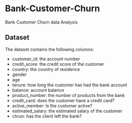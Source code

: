 # Bank-Customer-Churn
Bank Customer Churn data Analysis



## Dataset
The dataset contains the following columns:
- customer_id: the account number
- credit_score: the credit score of the customer
- country: the country of residence
- gender
- age
- tenure: how long the customer has had the bank account
- balance: account balance
- product_number: the number of products from the bank
- credit_card: does the customer have a credit card?
- active_member: Is the customer active?
- estimated_salary: the estimated salary of the customer
- chrun: has the client left the bank?